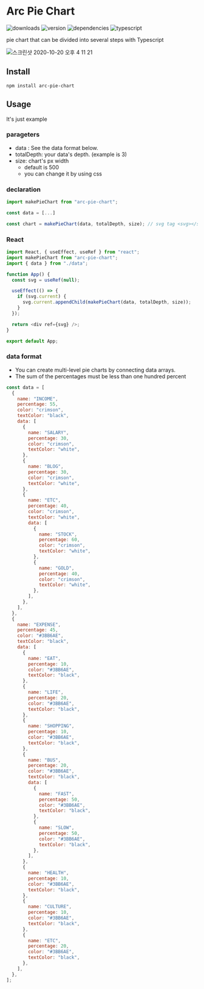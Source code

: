 # Arc Pie Chart

![downloads](https://img.shields.io/npm/dt/arc-pie-chart)
![version](https://img.shields.io/npm/v/arc-pie-chart)
![dependencies](https://img.shields.io/badge/dependencies-none-success)
![typescript](https://img.shields.io/badge/typescript-4.3.5-blue?logo=typescript)

pie chart that can be divided into several steps with Typescript

<img alt="스크린샷 2020-10-20 오후 4 11 21" src="https://user-images.githubusercontent.com/26402298/136648740-d70f396f-cf66-4f0d-8482-054902d5d227.png">

## Install

```
npm install arc-pie-chart
```

## Usage

It's just example

### parageters

- data : See the data format below.
- totalDepth: your data's depth. (example is 3)
- size: chart's px width
  - default is 500
  - you can change it by using css

### declaration

```javascript
import makePieChart from "arc-pie-chart";

const data = [...]

const chart = makePieChart(data, totalDepth, size); // svg tag <svg></svg>
```

### React

```javascript
import React, { useEffect, useRef } from "react";
import makePieChart from "arc-pie-chart";
import { data } from "./data";

function App() {
  const svg = useRef(null);

  useEffect(() => {
    if (svg.current) {
      svg.current.appendChild(makePieChart(data, totalDepth, size));
    }
  });

  return <div ref={svg} />;
}

export default App;
```

### data format

- You can create multi-level pie charts by connecting data arrays.
- The sum of the percentages must be less than one hundred percent

```javascript
const data = [
  {
    name: "INCOME",
    percentage: 55,
    color: "crimson",
    textColor: "black",
    data: [
      {
        name: "SALARY",
        percentage: 30,
        color: "crimson",
        textColor: "white",
      },
      {
        name: "BLOG",
        percentage: 30,
        color: "crimson",
        textColor: "white",
      },
      {
        name: "ETC",
        percentage: 40,
        color: "crimson",
        textColor: "white",
        data: [
          {
            name: "STOCK",
            percentage: 60,
            color: "crimson",
            textColor: "white",
          },
          {
            name: "GOLD",
            percentage: 40,
            color: "crimson",
            textColor: "white",
          },
        ],
      },
    ],
  },
  {
    name: "EXPENSE",
    percentage: 45,
    color: "#3BB6AE",
    textColor: "black",
    data: [
      {
        name: "EAT",
        percentage: 10,
        color: "#3BB6AE",
        textColor: "black",
      },
      {
        name: "LIFE",
        percentage: 20,
        color: "#3BB6AE",
        textColor: "black",
      },
      {
        name: "SHOPPING",
        percentage: 10,
        color: "#3BB6AE",
        textColor: "black",
      },
      {
        name: "BUS",
        percentage: 20,
        color: "#3BB6AE",
        textColor: "black",
        data: [
          {
            name: "FAST",
            percentage: 50,
            color: "#3BB6AE",
            textColor: "black",
          },
          {
            name: "SLOW",
            percentage: 50,
            color: "#3BB6AE",
            textColor: "black",
          },
        ],
      },
      {
        name: "HEALTH",
        percentage: 10,
        color: "#3BB6AE",
        textColor: "black",
      },
      {
        name: "CULTURE",
        percentage: 10,
        color: "#3BB6AE",
        textColor: "black",
      },
      {
        name: "ETC",
        percentage: 20,
        color: "#3BB6AE",
        textColor: "black",
      },
    ],
  },
];
```
